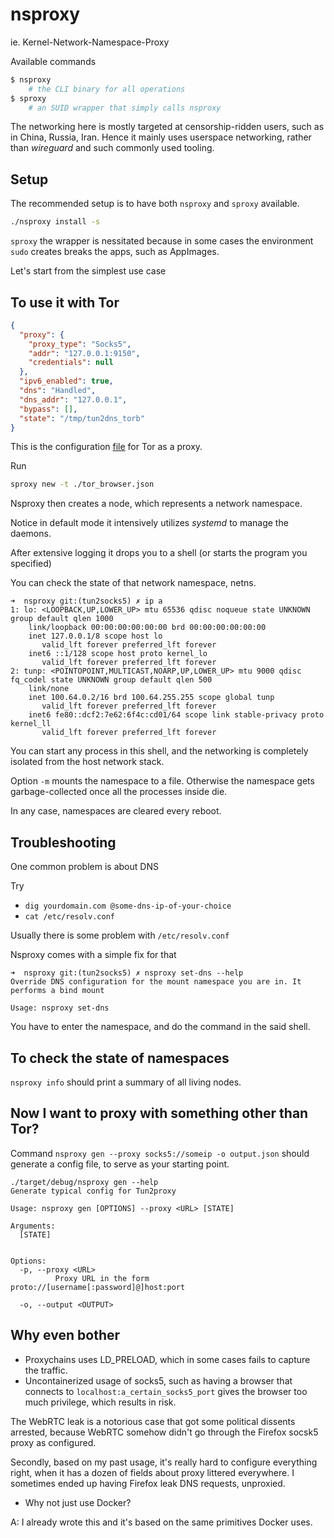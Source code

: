 # nsproxy

ie. Kernel-Network-Namespace-Proxy

Available commands 

```bash 
$ nsproxy 
    # the CLI binary for all operations
$ sproxy 
    # an SUID wrapper that simply calls nsproxy
```

The networking here is mostly targeted at censorship-ridden users, such as in China, Russia, Iran. Hence it mainly uses userspace networking, rather than *wireguard* and such commonly used tooling. 

## Setup

The recommended setup is to have both `nsproxy` and `sproxy` available. 

```bash
./nsproxy install -s
```

`sproxy` the wrapper is nessitated because in some cases the environment `sudo` creates breaks the apps, such as AppImages.

Let's start from the simplest use case

## To use it with Tor 

```json
{
  "proxy": {
    "proxy_type": "Socks5",
    "addr": "127.0.0.1:9150",
    "credentials": null
  },
  "ipv6_enabled": true,
  "dns": "Handled",
  "dns_addr": "127.0.0.1",
  "bypass": [],
  "state": "/tmp/tun2dns_torb"
}
```

This is the configuration [file](./tor_browser.json) for Tor as a proxy.

Run 

```bash
sproxy new -t ./tor_browser.json
```

Nsproxy then creates a node, which represents a network namespace.

Notice in default mode it intensively utilizes *systemd* to manage the daemons.

After extensive logging it drops you to a shell (or starts the program you specified)

You can check the state of that network namespace, netns. 

```
➜  nsproxy git:(tun2socks5) ✗ ip a
1: lo: <LOOPBACK,UP,LOWER_UP> mtu 65536 qdisc noqueue state UNKNOWN group default qlen 1000
    link/loopback 00:00:00:00:00:00 brd 00:00:00:00:00:00
    inet 127.0.0.1/8 scope host lo
       valid_lft forever preferred_lft forever
    inet6 ::1/128 scope host proto kernel_lo 
       valid_lft forever preferred_lft forever
2: tunp: <POINTOPOINT,MULTICAST,NOARP,UP,LOWER_UP> mtu 9000 qdisc fq_codel state UNKNOWN group default qlen 500
    link/none 
    inet 100.64.0.2/16 brd 100.64.255.255 scope global tunp
       valid_lft forever preferred_lft forever
    inet6 fe80::dcf2:7e62:6f4c:cd01/64 scope link stable-privacy proto kernel_ll 
       valid_lft forever preferred_lft forever

```

You can start any process in this shell, and the networking is completely isolated from the host network stack.

Option `-m` mounts the namespace to a file. Otherwise the namespace gets garbage-collected once all the processes inside die. 

In any case, namespaces are cleared every reboot. 

## Troubleshooting

One common problem is about DNS 

Try 

 - `dig yourdomain.com @some-dns-ip-of-your-choice`
 - `cat /etc/resolv.conf`

Usually there is some problem with `/etc/resolv.conf`

Nsproxy comes with a simple fix for that 

```
➜  nsproxy git:(tun2socks5) ✗ nsproxy set-dns --help
Override DNS configuration for the mount namespace you are in. It performs a bind mount

Usage: nsproxy set-dns
```

You have to enter the namespace, and do the command in the said shell.

## To check the state of namespaces

`nsproxy info` should print a summary of all living nodes. 

## Now I want to proxy with something other than Tor?

Command `nsproxy gen --proxy socks5://someip -o output.json` should generate a config file, to serve as your starting point.

```
./target/debug/nsproxy gen --help
Generate typical config for Tun2proxy

Usage: nsproxy gen [OPTIONS] --proxy <URL> [STATE]

Arguments:
  [STATE]
          

Options:
  -p, --proxy <URL>
          Proxy URL in the form proto://[username[:password]@]host:port

  -o, --output <OUTPUT>
```

## Why even bother

- Proxychains uses LD_PRELOAD, which in some cases fails to capture the traffic.
- Uncontainerized usage of socks5, such as having a browser that connects to `localhost:a_certain_socks5_port` gives the browser too much privilege, which results in risk. 

The WebRTC leak is a notorious case that got some political dissents arrested, because WebRTC somehow didn't go through the Firefox socsk5 proxy as configured. 

Secondly, based on my past usage, it's really hard to configure everything right, when it has a dozen of fields about proxy littered everywhere. I sometimes ended up having Firefox leak DNS requests, unproxied. 

- Why not just use Docker?

A: I already wrote this and it's based on the same primitives Docker uses. 

